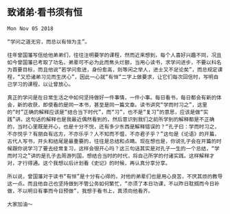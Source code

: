 ## 致诸弟·看书须有恒
`Mon Nov 05 2018`

`“学问之道无穷，而总以有恒为主”。`

`往年曾国藩写信给他弟弟们，往往注明要学的课程，然而近来想到，每个人喜好兴趣不同，况且如今曾国藩已考取了功名，弟辈可不必为此而焦头烂额，当用心读书，求学问进步，不要以科名为首要目标，而且他说“若学问愈进，身份愈高，则等闲之举人，进士又不足论矣”，而总规定课程，“又恐诸弟习见而生厌心”，因此一心就“有恒”二字上做要求，让它们每次回信时，写明自己学习的课程，以让曾放心。`

`真正的学问是在日常生活之中如何坚持做好一件事情，一件小事。每日看书，每日都会有新的体会，新的收获，即使看的是同一本书，甚至是同一篇文章。读书讲究“学而时习之”，这里的“时”正确的解释应该是“结合当下时代”，而“习”，也不是“复习”的意思，应该是做“实践”讲。这句话的解释也是我最近偶然看到的，然后意识到我们之前所学到的解释都是不正确的，当时心里既是开心，也是十分不悦，还有多少东西是解释错误的？“孔子曰：学而时习之，不亦悦乎？有朋自有远方，不亦乐乎？人不知而不愠，不亦君子乎？”这句是《论语》的开篇，古代人写书，开头和结尾是最重要的，往往是总结和点睛。现在想也是，你说孔子会在开篇的时候跟你说学习了要去经常复习，这样会很开心吗？这三句话其实是对孔子一生的一个总结，“学而时习之”讲的是孔子去周游列国，想结合当时的时代，将自己所学的付诸实践。这样解释才对，才行得通。这个我想以后计划看《史记》的时候，再认真分享分享。`

`所以说，曾国藩对于读书“有恒”是十分有心得的，对他的弟辈们也是用心良苦，不厌其烦的教导这一点。而且他自己也坚持做到不管公务如何繁忙，“亦须了本日功课，不以昨日耽搁而今日补做，不以明日有事而今日预做”，我想于看书上，真须向他看齐。`

`大家加油～`
